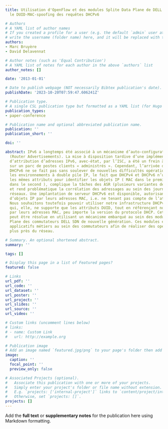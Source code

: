 ```yaml
---
title: Utilisation d'OpenFlow et des modules Splite Data Plane de DELL pour traiter
  le DUID-MAC-spoofing des requêtes DHCPv6

# Authors
# A YAML list of author names
# If you created a profile for a user (e.g. the default `admin` user at `content/authors/admin/`), 
# write the username (folder name) here, and it will be replaced with their full name and linked to their profile.
authors:
- Marc Bruyère
- David Delavennat

# Author notes (such as 'Equal Contribution')
# A YAML list of notes for each author in the above `authors` list
author_notes: []

date: '2013-01-01'

# Date to publish webpage (NOT necessarily Bibtex publication's date).
publishDate: '2023-10-20T07:59:47.606241Z'

# Publication type.
# A single CSL publication type but formatted as a YAML list (for Hugo requirements).
publication_types:
- paper-conference

# Publication name and optional abbreviated publication name.
publication: ''
publication_short: ''

doi: ''

abstract: IPv6 a longtemps été associé à un mécanisme d’auto-configuration sans-état
  (Router Advertisements). La mise à disposition tardive d’une implémentation de protocole
  d’attribution d’adresses IPv6, avec-état, par l’ISC, a été un frein à son déploiement
  sur un parc de postes clients « administrés ». Cependant, l’arrivée du protocole
  DHCPv6 ne se fait pas sans soulever de nouvelles difficultés opérationnelles. Dans
  les environnements à double pile IP, le fait que DHCPv4 et DHCPv6 n’utilisent pas
  les mêmes attributs pour identifier les objets IP ( MAC dans le premier cas, DUID
  dans le second ), complique la tâches des ASR (plusieurs variantes de DUID coexistent)
  et rend problématique la corrélation des adressages au sein des journaux d’activités
  réseaux. Une implantation de serveur DHCPv6 est disponible, autorisant le référencement
  d’objets IP par leurs adresses MAC, i.e. ne tenant pas compte de l’attribut DUID.
  Nous souhaitons toutefois pouvoir utiliser notre infrastructure DHCPv6 ISC préexistante,
  qui, elle, ne supporte que les attributs DUID, tout en référençant nos postes clients
  par leurs adresses MAC, peu importe la version du protocole DHCP. Cette contrainte
  peut être résolue en utilisant un mécanisme embarqué au sein des modules Split Data
  Plane des commutateurs DELL SDN de nouvelle génération. Ces modules embarquent des
  applicatifs métiers au sein des commutateurs afin de réaliser des opérations au
  plus près du réseau.

# Summary. An optional shortened abstract.
summary: ''

tags: []

# Display this page in a list of Featured pages?
featured: false

# Links
url_pdf: ''
url_code: ''
url_dataset: ''
url_poster: ''
url_project: ''
url_slides: ''
url_source: ''
url_video: ''

# Custom links (uncomment lines below)
# links:
# - name: Custom Link
#   url: http://example.org

# Publication image
# Add an image named `featured.jpg/png` to your page's folder then add a caption below.
image:
  caption: ''
  focal_point: ''
  preview_only: false

# Associated Projects (optional).
#   Associate this publication with one or more of your projects.
#   Simply enter your project's folder or file name without extension.
#   E.g. `projects: ['internal-project']` links to `content/project/internal-project/index.md`.
#   Otherwise, set `projects: []`.
projects: []
---
```


Add the **full text** or **supplementary notes** for the publication here using Markdown formatting.
